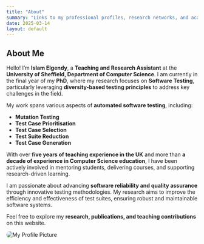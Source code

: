 ```yaml
---
title: "About"
summary: "Links to my professional profiles, research networks, and academic presence online."
date: 2025-03-14
layout: default
---
```


## About Me  

Hello! I’m **Islam Elgendy**, a **Teaching and Research Assistant** at the **University of Sheffield, Department of Computer Science**. I am currently in the final year of my **PhD**, where my research focuses on **Software Testing**, particularly leveraging **diversity-based testing principles** to address key challenges in the field.  

My work spans various aspects of **automated software testing**, including:  

- **Mutation Testing**  
- **Test Case Prioritisation**  
- **Test Case Selection**  
- **Test Suite Reduction**  
- **Test Case Generation**  

With over **five years of teaching experience in the UK** and more than **a decade of experience in Computer Science education**, I have been actively involved in mentoring students, delivering courses, and supporting research-driven learning.  

I am passionate about advancing **software reliability and quality assurance** through innovative testing methodologies. My research aims to improve the efficiency and effectiveness of test suites, ensuring robust and maintainable software systems.  

Feel free to explore my **research, publications, and teaching contributions** on this website.  


<img src="assets/images/islam.jpg" alt="My Profile Picture" style="max-width: 200px; height: auto; border-radius: 10px;">
